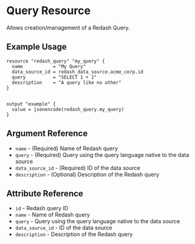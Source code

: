 # Query Resource

Allows creation/management of a Redash Query.

## Example Usage

```hcl
resource "redash_query" "my_query" {
  name           = "My Query"
  data_source_id = redash_data_source.acme_corp.id
  query          = "SELECT 1 + 1"
  description    = "A query like no other"
}


output "example" {
  value = jsonencode(redash_query.my_query)
}
```

## Argument Reference

* `name` - (Required) Name of Redash query
* `query` - (Required) Query using the query language native to the data source
* `data_source_id` - (Required) ID of the data source
* `description` - (Optional) Description of the Redash query

## Attribute Reference

* `id` - Redash query ID
* `name` - Name of Redash query
* `query` - Query using the query language native to the data source
* `data_source_id` - ID of the data source
* `description` - Description of the Redash query
